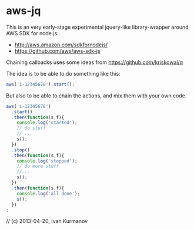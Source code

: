 aws-jq
======

This is an very early-stage experimental jquery-like library-wrapper
around AWS SDK for node.js:
 - http://aws.amazon.com/sdkfornodejs/ 
 - https://github.com/aws/aws-sdk-js

Chaining callbacks uses some ideas from https://github.com/kriskowal/q

The idea is to be able to do something like this:

```javascript
aws('i-12345678').start();
```

But also to be able to chain the actions, and mix them with your own code.

```javascript
aws('i-12345678')
  .start()
  .then(function(s,f){
	console.log('started');
  	// do stuff
  	// ...
	s(); 
  })
  .stop()
  .then(function(s,f){
	console.log('stopped');
	// do more stuff
	//...
	s();
  })
  .then(function(s,f){
	console.log('all done');
	s();
  })
;
```


// (c) 2013-04-20, Ivan Kurmanov
